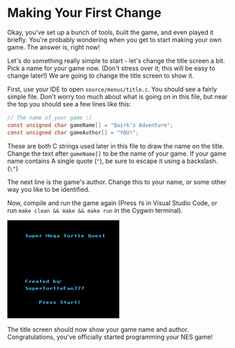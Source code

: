 # Making Your First Change

Okay, you've set up a bunch of tools, built the game, and even played it briefly. You're probably 
wondering when you get to start making your own game. The answer is, right now!

Let's do something really simple to start - let's change the title screen a bit. Pick a name
for your game now. (Don't stress over it; this will be easy to change later!) We are going to
change the title screen to show it.

First, use your IDE to open `source/menus/title.c`. You should see a fairly simple file. Don't worry
too much about what is going on in this file, but near the top you should see a few lines like this: 

```c
// The name of your game :)
const unsigned char gameName[] = "Quirk's Adventure";
const unsigned char gameAuthor[] = "YOU!";
```

These are both C strings used later in this file to draw the name on the title. Change the text after 
`gameName[]` to be the name of your game. If your game name contains A single quote (`"`), be sure
to escape it using a backslash. (`\"`)

The next line is the game's author. Change this to your name, or some other way you like to be 
identified. 

Now, compile and run the game again (Press `f6` in Visual Studio Code, or run `make clean && make && make run` 
in the Cygwin terminal). 

![New title screen](./images/changed_title.png)

The title screen should now show your game name and author. Congratulations, you've officially started programming
your NES game!